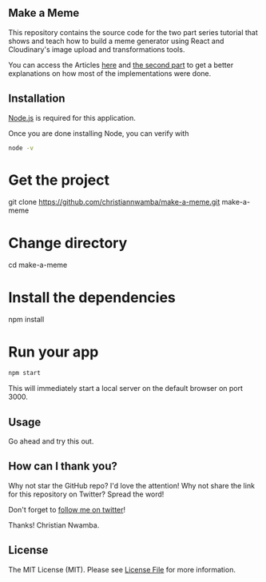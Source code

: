 ## Make a Meme

This repository contains the source code for the two part series tutorial that shows and teach how to build a meme generator using React and Cloudinary's image upload and transformations tools.

You can access the Articles [here](https://medium.com/@codebeast_/build-a-meme-generator-using-react-and-cloudinary-part-1-uploading-images-9846a738f040) and [the second part](https://medium.com/@codebeast_/build-a-meme-generator-with-react-and-cloudinary-part-2-meme-generation-408edd250fc) to get a better explanations on how most of the implementations were done.


## Installation

[Node.js](https://nodejs.org) is required for this application.

Once you are done installing Node, you can verify with 

```bash
node -v
```

# Get the project
git clone https://github.com/christiannwamba/make-a-meme.git make-a-meme

# Change directory
cd make-a-meme

# Install the dependencies
npm install

# Run your app
```bash
npm start

```

This will immediately start a local server on the default browser on port 3000.


## Usage 

Go ahead and try this out.

## How can I thank you?

Why not star the GitHub repo? I'd love the attention! Why not share the link for this repository on Twitter? Spread the word!

Don't forget to [follow me on twitter](https://twitter.com/codebeast)!

Thanks!
Christian Nwamba.

## License

The MIT License (MIT). Please see [License File](LICENSE.md) for more information.